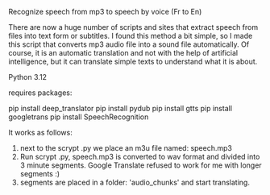 Recognize speech from mp3 to speech by voice (Fr to En)

There are now a huge number of scripts and sites that extract speech from files into text form or subtitles. I found this method a bit simple, so I made this script that converts mp3 audio file into a sound file automatically.
Of course, it is an automatic translation and not with the help of artificial intelligence, but it can translate simple texts to understand what it is about.

Python 3.12

requires packages:

pip install deep_translator
pip install pydub
pip install gtts
pip install googletrans
pip install SpeechRecognition

It works as follows: 
1. next to the scrypt .py we place an m3u file named: speech.mp3
2. Run scrypt .py, speech.mp3 is converted to wav format and divided into 3 minute segments. Google Translate refused to work for me with longer segments :)
3. segments are placed in a folder: 'audio_chunks' and start translating.
